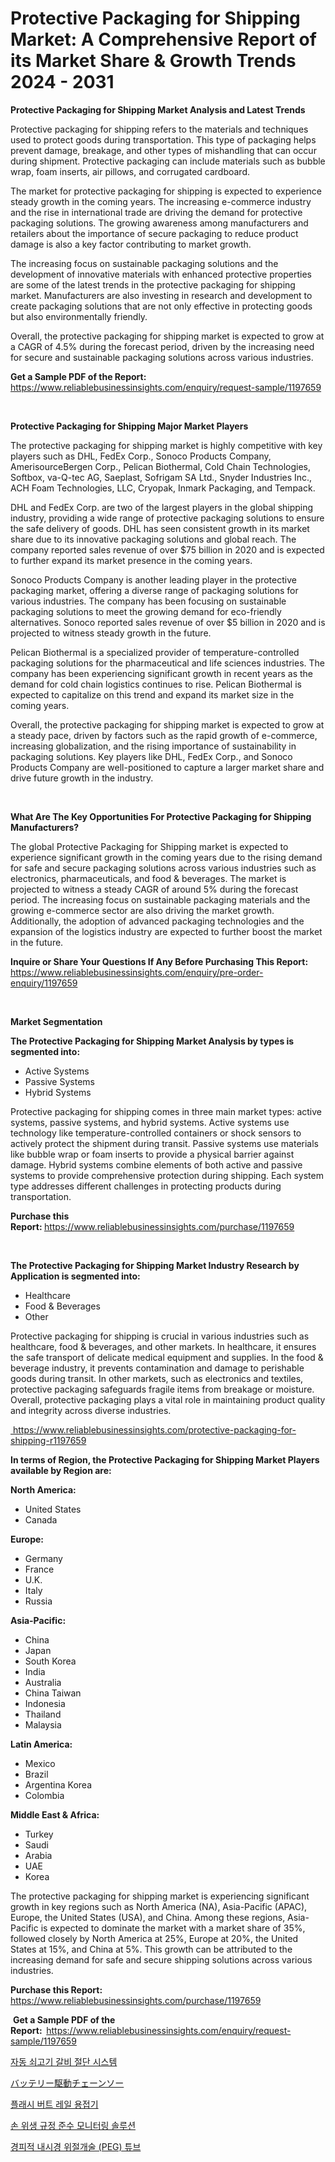<p><h1>Protective Packaging for Shipping Market: A Comprehensive Report of its Market Share & Growth Trends 2024 - 2031</h1></p><p><strong>Protective Packaging for Shipping Market Analysis and Latest Trends</strong></p>
<p><p>Protective packaging for shipping refers to the materials and techniques used to protect goods during transportation. This type of packaging helps prevent damage, breakage, and other types of mishandling that can occur during shipment. Protective packaging can include materials such as bubble wrap, foam inserts, air pillows, and corrugated cardboard.</p><p>The market for protective packaging for shipping is expected to experience steady growth in the coming years. The increasing e-commerce industry and the rise in international trade are driving the demand for protective packaging solutions. The growing awareness among manufacturers and retailers about the importance of secure packaging to reduce product damage is also a key factor contributing to market growth.</p><p>The increasing focus on sustainable packaging solutions and the development of innovative materials with enhanced protective properties are some of the latest trends in the protective packaging for shipping market. Manufacturers are also investing in research and development to create packaging solutions that are not only effective in protecting goods but also environmentally friendly.</p><p>Overall, the protective packaging for shipping market is expected to grow at a CAGR of 4.5% during the forecast period, driven by the increasing need for secure and sustainable packaging solutions across various industries.</p></p>
<p><strong>Get a Sample PDF of the Report:&nbsp;</strong> <a href="https://www.reliablebusinessinsights.com/enquiry/request-sample/1197659">https://www.reliablebusinessinsights.com/enquiry/request-sample/1197659</a></p>
<p>&nbsp;</p>
<p><strong>Protective Packaging for Shipping Major Market Players</strong></p>
<p><p>The protective packaging for shipping market is highly competitive with key players such as DHL, FedEx Corp., Sonoco Products Company, AmerisourceBergen Corp., Pelican Biothermal, Cold Chain Technologies, Softbox, va-Q-tec AG, Saeplast, Sofrigam SA Ltd., Snyder Industries Inc., ACH Foam Technologies, LLC, Cryopak, Inmark Packaging, and Tempack.</p><p>DHL and FedEx Corp. are two of the largest players in the global shipping industry, providing a wide range of protective packaging solutions to ensure the safe delivery of goods. DHL has seen consistent growth in its market share due to its innovative packaging solutions and global reach. The company reported sales revenue of over $75 billion in 2020 and is expected to further expand its market presence in the coming years.</p><p>Sonoco Products Company is another leading player in the protective packaging market, offering a diverse range of packaging solutions for various industries. The company has been focusing on sustainable packaging solutions to meet the growing demand for eco-friendly alternatives. Sonoco reported sales revenue of over $5 billion in 2020 and is projected to witness steady growth in the future.</p><p>Pelican Biothermal is a specialized provider of temperature-controlled packaging solutions for the pharmaceutical and life sciences industries. The company has been experiencing significant growth in recent years as the demand for cold chain logistics continues to rise. Pelican Biothermal is expected to capitalize on this trend and expand its market size in the coming years.</p><p>Overall, the protective packaging for shipping market is expected to grow at a steady pace, driven by factors such as the rapid growth of e-commerce, increasing globalization, and the rising importance of sustainability in packaging solutions. Key players like DHL, FedEx Corp., and Sonoco Products Company are well-positioned to capture a larger market share and drive future growth in the industry.</p></p>
<p>&nbsp;</p>
<p><strong>What Are The Key Opportunities For Protective Packaging for Shipping Manufacturers?</strong></p>
<p><p>The global Protective Packaging for Shipping market is expected to experience significant growth in the coming years due to the rising demand for safe and secure packaging solutions across various industries such as electronics, pharmaceuticals, and food & beverages. The market is projected to witness a steady CAGR of around 5% during the forecast period. The increasing focus on sustainable packaging materials and the growing e-commerce sector are also driving the market growth. Additionally, the adoption of advanced packaging technologies and the expansion of the logistics industry are expected to further boost the market in the future.</p></p>
<p><strong>Inquire or Share Your Questions If Any Before Purchasing This Report:</strong> <a href="https://www.reliablebusinessinsights.com/enquiry/pre-order-enquiry/1197659">https://www.reliablebusinessinsights.com/enquiry/pre-order-enquiry/1197659</a></p>
<p>&nbsp;</p>
<p><strong>Market Segmentation</strong></p>
<p><strong>The Protective Packaging for Shipping Market Analysis by types is segmented into:</strong></p>
<p><ul><li>Active Systems</li><li>Passive Systems</li><li>Hybrid Systems</li></ul></p>
<p><p>Protective packaging for shipping comes in three main market types: active systems, passive systems, and hybrid systems. Active systems use technology like temperature-controlled containers or shock sensors to actively protect the shipment during transit. Passive systems use materials like bubble wrap or foam inserts to provide a physical barrier against damage. Hybrid systems combine elements of both active and passive systems to provide comprehensive protection during shipping. Each system type addresses different challenges in protecting products during transportation.</p></p>
<p><strong>Purchase this Report:&nbsp;</strong><a href="https://www.reliablebusinessinsights.com/purchase/1197659">https://www.reliablebusinessinsights.com/purchase/1197659</a></p>
<p>&nbsp;</p>
<p><strong>The Protective Packaging for Shipping Market Industry Research by Application is segmented into:</strong></p>
<p><ul><li>Healthcare</li><li>Food & Beverages</li><li>Other</li></ul></p>
<p><p>Protective packaging for shipping is crucial in various industries such as healthcare, food & beverages, and other markets. In healthcare, it ensures the safe transport of delicate medical equipment and supplies. In the food & beverage industry, it prevents contamination and damage to perishable goods during transit. In other markets, such as electronics and textiles, protective packaging safeguards fragile items from breakage or moisture. Overall, protective packaging plays a vital role in maintaining product quality and integrity across diverse industries.</p></p>
<p><a href="https://www.reliablebusinessinsights.com/protective-packaging-for-shipping-r1197659">&nbsp;https://www.reliablebusinessinsights.com/protective-packaging-for-shipping-r1197659</a></p>
<p><strong>In terms of Region, the Protective Packaging for Shipping Market Players available by Region are:</strong></p>
<p>
    <p> <strong> North America: </strong>
        <ul>
            <li>United States</li>
            <li>Canada</li>
        </ul>
        </p> 
    <p> <strong> Europe: </strong>
        <ul>
            <li>Germany</li>
            <li>France</li>
            <li>U.K.</li>
            <li>Italy</li>
            <li>Russia</li>
        </ul>
        </p> 
    <p> <strong> Asia-Pacific: </strong>
        <ul>
            <li>China</li>
            <li>Japan</li>
            <li>South Korea</li>
            <li>India</li>
            <li>Australia</li>
            <li>China Taiwan</li>
            <li>Indonesia</li>
            <li>Thailand</li>
            <li>Malaysia</li>
        </ul>
        </p> 
    <p> <strong> Latin America: </strong>
        <ul>
            <li>Mexico</li>
            <li>Brazil</li>
            <li>Argentina Korea</li>
            <li>Colombia</li>
        </ul>
        </p> 
    <p> <strong> Middle East & Africa: </strong>
        <ul>
            <li>Turkey</li>
            <li>Saudi</li>
            <li>Arabia</li>
            <li>UAE</li>
            <li>Korea</li>
        </ul>
    </p>
    </p>
<p><p>The protective packaging for shipping market is experiencing significant growth in key regions such as North America (NA), Asia-Pacific (APAC), Europe, the United States (USA), and China. Among these regions, Asia-Pacific is expected to dominate the market with a market share of 35%, followed closely by North America at 25%, Europe at 20%, the United States at 15%, and China at 5%. This growth can be attributed to the increasing demand for safe and secure shipping solutions across various industries.</p></p>
<p><strong>Purchase this Report: </strong><a href="https://www.reliablebusinessinsights.com/purchase/1197659">https://www.reliablebusinessinsights.com/purchase/1197659</a></p>
<p>&nbsp;<strong>Get a Sample PDF of the Report:&nbsp;&nbsp;</strong><a href="https://www.reliablebusinessinsights.com/enquiry/request-sample/1197659">https://www.reliablebusinessinsights.com/enquiry/request-sample/1197659</a></p>
<p><strong></strong></p>
<p><p><a href="https://medium.com/@willislebsack/2024%EB%85%84%EB%B6%80%ED%84%B0-2031%EB%85%84%EA%B9%8C%EC%A7%80%EC%9D%98-%EC%9E%90%EB%8F%99-%EC%86%8C%EA%B0%88%EB%B9%84-%EC%BB%A4%ED%8C%85-%EC%8B%9C%EC%8A%A4%ED%85%9C-%EC%8B%9C%EC%9E%A5-%EC%A0%90%EC%9C%A0%EC%9C%A8-%EB%B0%8F-%EA%B2%BD%EC%9F%81%EC%A0%81%EC%9D%B8-%EA%B2%BD%EA%B4%80%EC%97%90-%EB%8C%80%ED%95%9C-%ED%86%B5%EC%B0%B0%EB%A0%A5-c640bc920bb4">자동 쇠고기 갈비 절단 시스템</a></p><p><a href="https://medium.com/@attyourniture/%E3%83%90%E3%83%83%E3%83%86%E3%83%AA%E3%83%BC%E9%A7%86%E5%8B%95%E3%81%AE%E3%83%81%E3%82%A7%E3%83%BC%E3%83%B3%E3%82%BD%E3%83%BC%E5%B8%82%E5%A0%B4%E8%A6%8F%E6%A8%A1%E3%81%AF%E5%B9%B4%E5%B9%B3%E5%9D%87%E6%88%90%E9%95%B7%E7%8E%87-%E3%81%A7%E6%8B%A1%E5%A4%A7%E3%81%97-%E3%81%93%E3%81%AE%E3%83%AC%E3%83%9D%E3%83%BC%E3%83%88%E3%81%AF%E3%82%BF%E3%82%A4%E3%83%97-%E7%94%A8%E9%80%94-%E6%88%90%E9%95%B7-%E3%81%8A%E3%82%88%E3%81%B32024%E5%B9%B4%E3%81%8B%E3%82%892031%E5%B9%B4%E3%81%BE%E3%81%A7%E3%81%AE%E4%BA%88%E6%B8%AC%E3%81%AB%E9%96%A2%E3%81%99%E3%82%8B%E5%88%86%E6%9E%90%E3%82%92%E3%82%AB%E3%83%90%E3%83%BC%E3%81%97%E3%81%A6%E3%81%84%E3%81%BE%E3%81%99-c5a152c4fb17">バッテリー駆動チェーンソー</a></p><p><a href="https://medium.com/@kasandrarempel/2024%EB%85%84%EB%B6%80%ED%84%B0-2031%EB%85%84%EA%B9%8C%EC%A7%80%EC%9D%98-%ED%94%8C%EB%9E%98%EC%8B%9C-%EB%B2%84%ED%8A%B8-%EB%A0%88%EC%9D%BC%EC%9A%A9%EC%A0%91%EA%B8%B0-%EC%8B%9C%EC%9E%A5-%EC%84%B1%EC%9E%A5-%EC%A0%84%EB%A7%9D-%EB%B0%8F-%EC%8B%9C%EC%9E%A5-%EB%8F%99%ED%96%A5-%EB%B6%84%EC%84%9D%EC%97%90-%EB%8C%80%ED%95%9C-%EC%9D%91%EC%9A%A9-%EC%A7%80%EC%97%AD-%EC%A0%84%EB%A7%9D-%EB%B0%8F-%EC%88%98%EC%9D%B5%EC%9D%84-cagr%EB%A1%9C-%ED%94%84%EB%A1%9C%EC%A0%9D%ED%8A%B8%ED%95%98%EA%B3%A0-%EC%9E%88%EC%8A%B5%EB%8B%88%EB%8B%A4-c44ec7b6abc9">플래시 버트 레일 용접기</a></p><p><a href="https://github.com/brendon65677/Market-Research-Report-List-1/blob/main/6098344144029.md">손 위생 규정 준수 모니터링 솔루션</a></p><p><a href="https://github.com/Marcosoenrt565736/Market-Research-Report-List-1/blob/main/8200959144030.md">경피적 내시경 위절개술 (PEG) 튜브</a></p></p>
